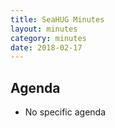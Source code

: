 ```yaml
---
title: SeaHUG Minutes
layout: minutes
category: minutes
date: 2018-02-17
---
```


## Agenda

* No specific agenda
